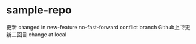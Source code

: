 # sample-repo
更新
changed in new-feature
no-fast-forward
conflict branch
Github上で更新二回目
change at local
